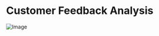# Customer Feedback Analysis

![Image](https://github.com/user-attachments/assets/610e27cf-7265-4fbd-8d5b-845dc1b7d874)
